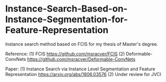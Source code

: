 # Instance-Search-Based-on-Instance-Segmentation-for-Feature-Representation
Instance search method based on FCIS for my thesis of Master's degree.

Reference:
(1) FCIS https://github.com/msracver/FCIS
(2) Deformable-ConvNets https://github.com/msracver/Deformable-ConvNets

Paper:
(1) Instance Search via Instance Level Segmentation and Feature Representation https://arxiv.org/abs/1806.03576 
(2) Under review  for JVCI
